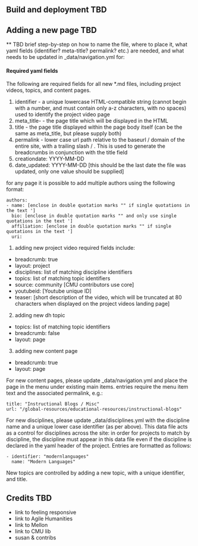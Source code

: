 ## Build and deployment TBD

## Adding a new page TBD

** TBD brief step-by-step on how to name the file, where to place it, what yaml fields (identifier? meta-title? permalink? etc.) are needed, and what needs to be updated in _data/navigation.yml for:

#### Required yaml fields

The following are required fields for all new *.md files, including project videos, topics, and content pages.

1. identifier - a unique lowercase HTML-compatible string (cannot begin with a number, and must contain only a-z characters, with no spaces) used to identify the project video page
2. meta_title- - the page title which will be displayed in the HTML <head>
3. title - the page title displayed within the page body itself (can be the same as meta_title, but please supply both)
4. permalink - lower case url path relative to the baseurl / domain of the entire site, with a trailing slash / . This is used to generate the breadcrumbs in conjunction with the title field
5. creationdate: YYYY-MM-DD
6. date_updated: YYYY-MM-DD [this should be the last date the file was updated, only one value should be supplied]

for any page it is possible to add multiple authors using the following format:

~~~
authors:
- name: [enclose in double quotation marks "" if single quotations in the text ']
  bio: [enclose in double quotation marks "" and only use single quotations in the text ']
  affiliation: [enclose in double quotation marks "" if single quotations in the text ']
  uri:
~~~

1. adding new project video
  required fields include:
  - breadcrumb: true
  - layout: project
  - disciplines: list of matching discipline identifiers
  - topics: list of matching topic identifiers
  - source: community [CMU contributors use core]
  - youtubeid: [Youtube unique ID]
  - teaser: [short description of the video, which will be truncated at 80 characters when displayed on the project videos landing page]
2. adding new dh topic
  - topics: list of matching topic identifiers
  - breadcrumb: false
  - layout: page
3. adding new content page
  - breadcrumb: true
  - layout: page

For new content pages, please update _data/navigation.yml and place the page in the menu under existing main items. entries require the menu item text and the associated permalink, e.g.:
~~~
title: "Instructional Blogs / Misc"
url: "/global-resources/educational-resources/instructional-blogs"
~~~

For new disciplines, please update _data/disciplines.yml with the discipline name and a unique lower case identifier (as per above). This data file acts as a control for disciplines across the site: in order for projects to match by discipline, the discipline must appear in this data file even if the discipline is declared in the yaml header of the project. Entries are formatted as follows:
~~~
- identifier: "modernlanguages"
  name: "Modern Languages"
~~~

New topics are controlled by adding a new topic, with a unique identifier, and title.

## Credits TBD

- link to feeling responsive
- link to Agile Humanities
- link to Mellon
- link to CMU lib
- susan & contribs
